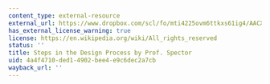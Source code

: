 ```yaml
---
content_type: external-resource
external_url: https://www.dropbox.com/scl/fo/mti4225ovm6ttkxs61ig4/AACXGYL_Y3ABMoZRV6SNaPE/Lecture%20Recordings?dl=0&preview=25-2-6+2.782%2C+HST.524+Steps+in+the+Design+Process%3B+Make-up+of+Tissues-Organs+%28Spector%29+LWC.mp4&rlkey=lk9sc8zmko2ozm8m59o8qza0y&subfolder_nav_tracking=1
has_external_license_warning: true
license: https://en.wikipedia.org/wiki/All_rights_reserved
status: ''
title: Steps in the Design Process by Prof. Spector
uid: 4a4f4710-ded1-4902-bee4-e9c6dec2a7cb
wayback_url: ''
---
```

